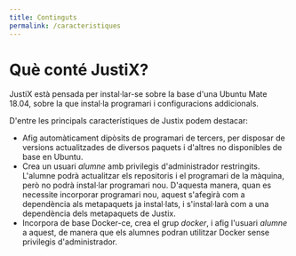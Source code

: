 ```yaml
---
title: Continguts
permalink: /caracteristiques
---
```


# Què conté JustiX?

JustiX està pensada per instal·lar-se sobre la base d'una Ubuntu Mate 18.04, sobre la que instal·la programari i configuracions addicionals.

D'entre les principals característiques de Justix podem destacar:

* Afig automàticament dipòsits de programari de tercers, per disposar de versions actualitzades de diversos paquets i d'altres no disponibles de base en Ubuntu.
* Crea un usuari *alumne* amb privilegis d'administrador restringits. L'alumne podrà actualitzar els repositoris i el programari de la màquina, però no podrà instal·lar programari nou. D'aquesta manera, quan es necessite incorporar programari nou, aquest s'afegirà com a dependència als metapaquets ja instal·lats, i s'instal·larà com a una dependència dels metapaquets de Justix.
* Incorpora de base Docker-ce, crea el grup *docker*, i afig l'usuari *alumne* a aquest, de manera que els alumnes podran utilitzar Docker sense privilegis d'administrador.
